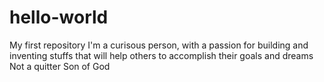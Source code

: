 # hello-world
My first repository
I'm a curisous person, with a passion for building and inventing stuffs that will help others to accomplish their goals and dreams
Not a quitter
Son of God
